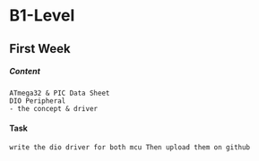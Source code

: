 # B1-Level

## First Week

##### Content

~~~
ATmega32 & PIC Data Sheet 
DIO Peripheral
- the concept & driver
~~~

#### Task 
~~~
write the dio driver for both mcu Then upload them on github
~~~
